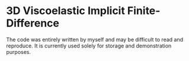 #     3D Viscoelastic Implicit Finite-Difference
The code was entirely written by myself and may be difficult to read and reproduce. It is currently used solely for storage and demonstration purposes.
